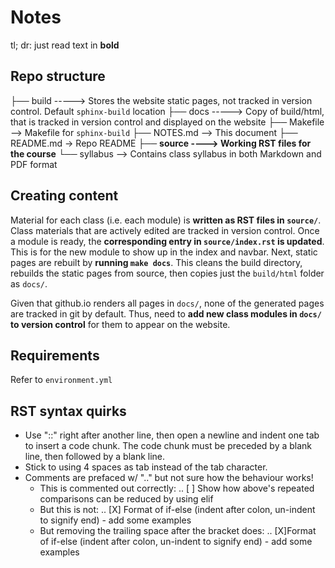 # Notes

tl; dr: just read text in **bold**

## Repo structure

├── build -----> Stores the website static pages, not tracked in version control. Default `sphinx-build` location
├── docs  -----> Copy of build/html, that is tracked in version control and displayed on the website
├── Makefile --> Makefile for `sphinx-build`
├── NOTES.md --> This document
├── README.md -> Repo README
├── **source ----> Working RST files for the course**
└── syllabus --> Contains class syllabus in both Markdown and PDF format

## Creating content

Material for each class (i.e. each module) is **written as RST files in `source/`**. Class materials that are actively edited are tracked in version control. Once a module is ready, the **corresponding entry in `source/index.rst` is updated**. This is for the new module to show up in the index and navbar. Next, static pages are rebuilt by **running `make docs`**. This cleans the build directory, rebuilds the static pages from source, then copies just the `build/html` folder as `docs/`.

Given that github.io renders all pages in `docs/`, none of the generated pages are tracked in git by default. Thus, need to **add new class modules in `docs/` to version control** for them to appear on the website.  

## Requirements

Refer to `environment.yml`

## RST syntax quirks
+ Use "::" right after another line, then open a newline and indent one tab to insert a code chunk. The code chunk must be preceded by a blank line, then followed by a blank line. 
+ Stick to using 4 spaces as tab instead of the tab character. 
+ Comments are prefaced w/ ".." but not sure how the behaviour works!
    + This is commented out correctly: .. [ ] Show how above's repeated comparisons can be reduced by using elif
    + But this is not: .. [X] Format of if-else (indent after colon, un-indent to signify end) - add some examples
    + But removing the trailing space after the bracket does: .. [X]Format of if-else (indent after colon, un-indent to signify end) - add some examples